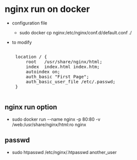 # nginx run on docker

- configuration file
  - sudo docker cp nginx:/etc/nginx/conf.d/default.conf ./

- to modify
<pre>

    location / {
        root   /usr/share/nginx/html;
        index  index.html index.htm;
        autoindex on;
        auth_basic "First Page";
        auth_basic_user_file /etc/.passwd;
    }
    
</pre>

## nginx run option
- sudo docker run --name nginx -p 80:80 -v /web:/usr/share/nginx/html:ro nginx


## passwd
- sudo htpasswd /etc/nginx/.htpasswd another_user
